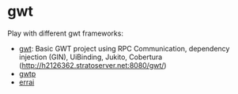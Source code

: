 gwt
===

Play with different gwt frameworks:
- [gwt](gwt-project/README.md): Basic GWT project using RPC Communication, dependency injection (GIN), UiBinding, Jukito, Cobertura (http://h2126362.stratoserver.net:8080/gwt/)
- [gwtp](gwtp-project/README.md)
- [errai](errai-project/README.md)
